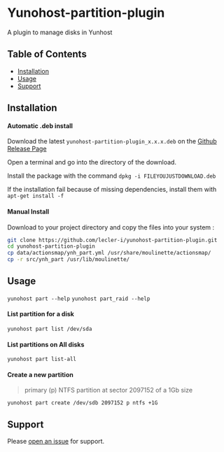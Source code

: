 # Yunohost-partition-plugin
A plugin to manage disks in Yunhost

## Table of Contents

- [Installation](#installation)
- [Usage](#usage)
- [Support](#support)

## Installation

#### Automatic .deb install

Download the latest `yunohost-partition-plugin_x.x.x.deb` on the [Github Release Page](https://github.com/lecler-i/yunohost-partition-plugin/releases/latest)

Open a terminal and go into the directory of the download.

Install the package with the command `dpkg -i FILEYOUJUSTDOWNLOAD.deb`

If the installation fail because of missing dependencies, install them
with `apt-get install -f`

#### Manual Install

Download to your project directory and copy the files into your system :

```sh
git clone https://github.com/lecler-i/yunohost-partition-plugin.git
cd yunohost-partition-plugin
cp data/actionsmap/ynh_part.yml /usr/share/moulinette/actionsmap/
cp -r src/ynh_part /usr/lib/moulinette/
```

## Usage

`yunohost part --help`
`yunohost part_raid --help`


#### List partition for a disk

`yunohost part list /dev/sda`

#### List partitions on All disks

`yunohost part list-all`

#### Create a new partition

>primary (p) NTFS partition at sector 2097152 of a 1Gb size

`yunohost part create /dev/sdb 2097152 p ntfs +1G`

## Support

Please [open an issue](https://github.com/lecler-i/yunohost-partition-plugin/issues) for support.

